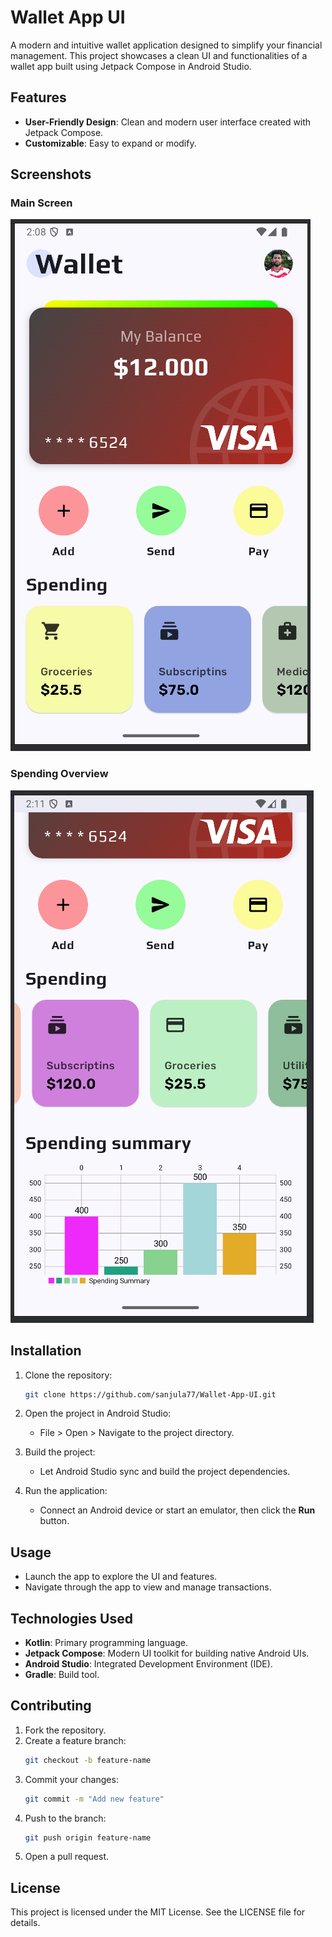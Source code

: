 # Wallet App UI

A modern and intuitive wallet application designed to simplify your financial management. This project showcases a clean UI and functionalities of a wallet app built using Jetpack Compose in Android Studio.

## Features

- **User-Friendly Design**: Clean and modern user interface created with Jetpack Compose.
- **Customizable**: Easy to expand or modify.

## Screenshots

### Main Screen

![Main Screen](app/src/main/res/drawable/wallwt1.png)

### Spending Overview

![Spending Overview](app/src/main/res/drawable/wallet2.png)

## Installation

1. Clone the repository:
   ```bash
   git clone https://github.com/sanjula77/Wallet-App-UI.git
   ```

2. Open the project in Android Studio:
   - File > Open > Navigate to the project directory.

3. Build the project:
   - Let Android Studio sync and build the project dependencies.

4. Run the application:
   - Connect an Android device or start an emulator, then click the **Run** button.

## Usage

- Launch the app to explore the UI and features.
- Navigate through the app to view and manage transactions.

## Technologies Used

- **Kotlin**: Primary programming language.
- **Jetpack Compose**: Modern UI toolkit for building native Android UIs.
- **Android Studio**: Integrated Development Environment (IDE).
- **Gradle**: Build tool.

## Contributing

1. Fork the repository.
2. Create a feature branch:
   ```bash
   git checkout -b feature-name
   ```
3. Commit your changes:
   ```bash
   git commit -m "Add new feature"
   ```
4. Push to the branch:
   ```bash
   git push origin feature-name
   ```
5. Open a pull request.

## License

This project is licensed under the MIT License. See the LICENSE file for details.
